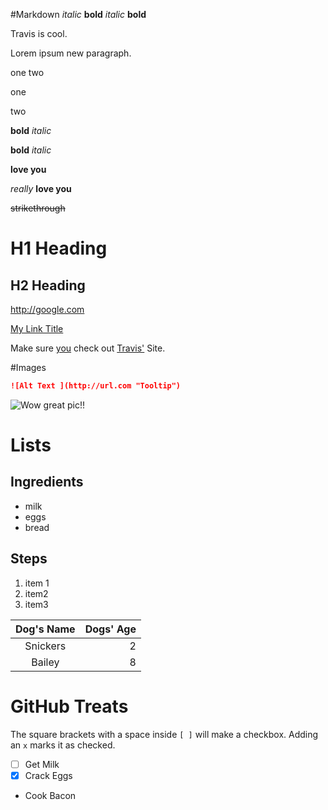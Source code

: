 #Markdown
_italic_ **bold** _italic_ **bold**

Travis is cool.

Lorem ipsum new paragraph.

one
two

one

two

**bold**
_italic_

**bold**
_italic_

**love you**

_really_ **love you**

~~strikethrough~~

# H1 Heading

## H2 Heading

<http://google.com>

[My Link Title](http://google.com "This is the alt text")

Make sure [you][foo] check out [Travis'][1] Site.

[1]: http://google.com "Link Alt"
[foo]: http://banana.com

#Images

``` markdown
![Alt Text ](http://url.com "Tooltip")

```

![Wow great pic!!](http://unsplash.it/500/500?random "This is the tooltip")

# Lists

## Ingredients

- milk
- eggs
- bread

## Steps

1. item 1
1. item2
1. item3

| Dog's Name | Dogs' Age |
| :--------: | --------: |
|  Snickers  |         2 |
|   Bailey   |         8 |

# GitHub Treats

The square brackets with a space inside `[ ]` will make a checkbox. Adding an `x` marks it as checked.

- [ ] Get Milk
- [x] Crack Eggs
- Cook Bacon
